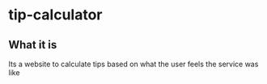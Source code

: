 # tip-calculator

## What it is
Its a website to calculate tips based on what the user feels the service was like
